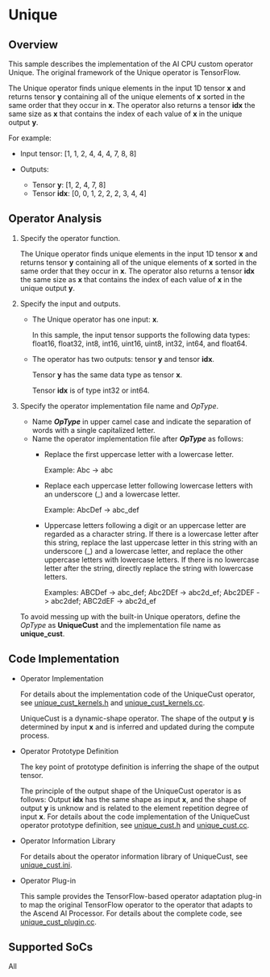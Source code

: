 # Unique<a name="EN-US_TOPIC_0303147571"></a>

## Overview<a name="section6945232175"></a>

This sample describes the implementation of the AI CPU custom operator Unique. The original framework of the Unique operator is TensorFlow.

The Unique operator finds unique elements in the input 1D tensor  **x**  and returns tensor  **y**  containing all of the unique elements of  **x**  sorted in the same order that they occur in  **x**. The operator also returns a tensor  **idx**  the same size as  **x**  that contains the index of each value of  **x**  in the unique output  **y**.

For example:

-   Input tensor: \[1, 1, 2, 4, 4, 4, 7, 8, 8\]

-   Outputs:
    -   Tensor  **y**: \[1, 2, 4, 7, 8\]
    -   Tensor  **idx**: \[0, 0, 1, 2, 2, 2, 3, 4, 4\]


## Operator Analysis<a name="section5726181618178"></a>

1.  Specify the operator function.

    The Unique operator finds unique elements in the input 1D tensor  **x**  and returns tensor  **y**  containing all of the unique elements of  **x**  sorted in the same order that they occur in  **x**. The operator also returns a tensor  **idx**  the same size as  **x**  that contains the index of each value of  **x**  in the unique output  **y**.

2.  Specify the input and outputs.
    -   The Unique operator has one input:  **x**.

        In this sample, the input tensor supports the following data types: float16, float32, int8, int16, uint16, uint8, int32, int64, and float64.

    -   The operator has two outputs: tensor  **y**  and tensor  **idx**.

        Tensor  **y**  has the same data type as tensor  **x**.

        Tensor  **idx**  is of type int32 or int64.


3.  Specify the operator implementation file name and  _OpType_.

    -   Name  _**OpType**_  in upper camel case and indicate the separation of words with a single capitalized letter.
    -   Name the operator implementation file after  **_OpType_**  as follows:
        -   Replace the first uppercase letter with a lowercase letter.

            Example: Abc -\> abc

        -   Replace each uppercase letter following lowercase letters with an underscore \(\_\) and a lowercase letter.

            Example: AbcDef -\> abc\_def

        -   Uppercase letters following a digit or an uppercase letter are regarded as a character string. If there is a lowercase letter after this string, replace the last uppercase letter in this string with an underscore \(\_\) and a lowercase letter, and replace the other uppercase letters with lowercase letters. If there is no lowercase letter after the string, directly replace the string with lowercase letters.

            Examples: ABCDef -\> abc\_def; Abc2DEf -\> abc2d\_ef; Abc2DEF -\> abc2def; ABC2dEF -\> abc2d\_ef



    To avoid messing up with the built-in Unique operators, define the  _OpType_  as  **UniqueCust**  and the implementation file name as  **unique\_cust**.


## Code Implementation<a name="section83331113171811"></a>

-   Operator Implementation

    For details about the implementation code of the UniqueCust operator, see  [unique\_cust\_kernels.h](../cpukernel/impl/unique_cust_kernels.h)  and  [unique\_cust\_kernels.cc](../cpukernel/impl/unique_cust_kernels.cc).

    UniqueCust is a dynamic-shape operator. The shape of the output  **y**  is determined by input  **x**  and is inferred and updated during the compute process.

-   Operator Prototype Definition

    The key point of prototype definition is inferring the shape of the output tensor.

    The principle of the output shape of the UniqueCust operator is as follows: Output  **idx**  has the same shape as input  **x**, and the shape of output  **y**  is unknow and is related to the element repetition degree of input  **x**. For details about the code implementation of the UniqueCust operator prototype definition, see  [unique\_cust.h](../op_proto/unique_cust.h)  and  [unique\_cust.cc](../op_proto/unique_cust.cc).

-   Operator Information Library

    For details about the operator information library of UniqueCust, see  [unique\_cust.ini](../cpukernel/op_info_cfg/aicpu_kernel/unique_cust.ini).

-   Operator Plug-in

    This sample provides the TensorFlow-based operator adaptation plug-in to map the original TensorFlow operator to the operator that adapts to the Ascend AI Processor. For details about the complete code, see  [unique\_cust\_plugin.cc](../framework/tf_plugin/unique_cust_plugin.cc).


## Supported SoCs<a name="section13382182116471"></a>

All

